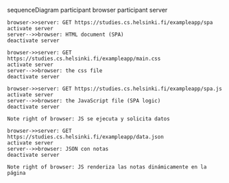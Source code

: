 sequenceDiagram
    participant browser
    participant server

    browser->>server: GET https://studies.cs.helsinki.fi/exampleapp/spa
    activate server
    server-->>browser: HTML document (SPA)
    deactivate server

    browser->>server: GET https://studies.cs.helsinki.fi/exampleapp/main.css
    activate server
    server-->>browser: the css file
    deactivate server

    browser->>server: GET https://studies.cs.helsinki.fi/exampleapp/spa.js
    activate server
    server-->>browser: the JavaScript file (SPA logic)
    deactivate server

    Note right of browser: JS se ejecuta y solicita datos

    browser->>server: GET https://studies.cs.helsinki.fi/exampleapp/data.json
    activate server
    server-->>browser: JSON con notas
    deactivate server

    Note right of browser: JS renderiza las notas dinámicamente en la página
